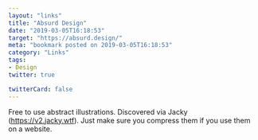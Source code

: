 ```yaml
---
layout: "links"
title: "Absurd Design"
date: "2019-03-05T16:18:53"
target: "https://absurd.design/"
meta: "bookmark posted on 2019-03-05T16:18:53"
category: "Links"
tags:
- Design
twitter: true

twitterCard: false
---
```

Free to use abstract illustrations. Discovered via Jacky (https://v2.jacky.wtf).
Just make sure you compress them if you use them on a website.
